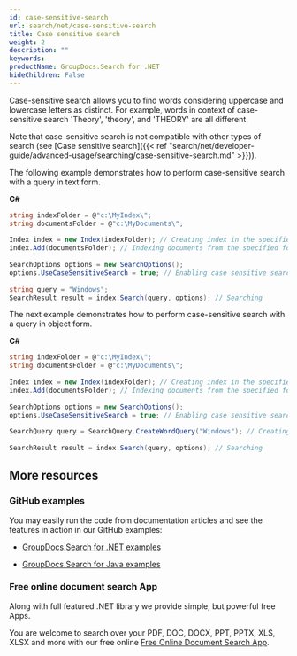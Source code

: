 ```yaml
---
id: case-sensitive-search
url: search/net/case-sensitive-search
title: Case sensitive search
weight: 2
description: ""
keywords: 
productName: GroupDocs.Search for .NET
hideChildren: False
---
```

Case-sensitive search allows you to find words considering uppercase and lowercase letters as distinct. For example, words in context of case-sensitive search 'Theory', 'theory', and 'THEORY' are all different.

Note that case-sensitive search is not compatible with other types of search (see [Case sensitive search]({{< ref "search/net/developer-guide/advanced-usage/searching/case-sensitive-search.md" >}})).

The following example demonstrates how to perform case-sensitive search with a query in text form.

**C#**

```csharp
string indexFolder = @"c:\MyIndex\";
string documentsFolder = @"c:\MyDocuments\";
 
Index index = new Index(indexFolder); // Creating index in the specified folder
index.Add(documentsFolder); // Indexing documents from the specified folder
 
SearchOptions options = new SearchOptions();
options.UseCaseSensitiveSearch = true; // Enabling case sensitive search
 
string query = "Windows";
SearchResult result = index.Search(query, options); // Searching
```

The next example demonstrates how to perform case-sensitive search with a query in object form.

**C#**

```csharp
string indexFolder = @"c:\MyIndex\";
string documentsFolder = @"c:\MyDocuments\";
 
Index index = new Index(indexFolder); // Creating index in the specified folder
index.Add(documentsFolder); // Indexing documents from the specified folder
 
SearchOptions options = new SearchOptions();
options.UseCaseSensitiveSearch = true; // Enabling case sensitive search
 
SearchQuery query = SearchQuery.CreateWordQuery("Windows"); // Creating search query in object form
 
SearchResult result = index.Search(query, options); // Searching
```

## More resources

### GitHub examples

You may easily run the code from documentation articles and see the features in action in our GitHub examples:

*   [GroupDocs.Search for .NET examples](https://github.com/groupdocs-search/GroupDocs.Search-for-.NET)
    
*   [GroupDocs.Search for Java examples](https://github.com/groupdocs-search/GroupDocs.Search-for-Java)
    

### Free online document search App

Along with full featured .NET library we provide simple, but powerful free Apps.

You are welcome to search over your PDF, DOC, DOCX, PPT, PPTX, XLS, XLSX and more with our free online [Free Online Document Search App](https://products.groupdocs.app/search).
